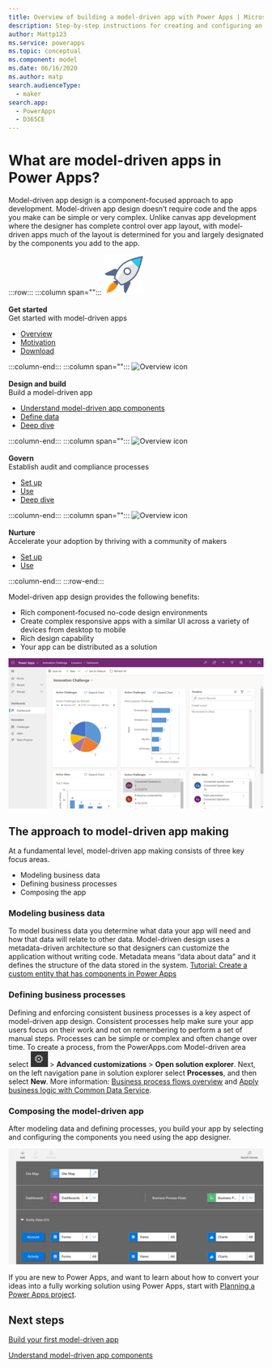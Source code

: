 ```yaml
---
title: Overview of building a model-driven app with Power Apps | Microsoft Docs
description: Step-by-step instructions for creating and configuring an entity to use with a Power Apps model-driven app.
author: Mattp123
ms.service: powerapps
ms.topic: conceptual
ms.component: model
ms.date: 06/16/2020
ms.author: matp
search.audienceType: 
  - maker
search.app: 
  - PowerApps
  - D365CE
---
```

# What are model-driven apps in Power Apps?

Model-driven app design is a component-focused approach to app development. Model-driven app design doesn’t require code and the apps you make can be simple or very complex.  Unlike canvas app development where the designer has complete control over app layout, with model-driven apps much of the layout is determined for you and largely designated by the components you add to the app.

:::row:::
   :::column span="":::
      <img src="../../media/index/i_get-started.svg" alt="Overview icon" width="80"/><br><br>**Get started** <br /> Get started with model-driven apps<Br><ul><li>[Overview](overview.md)</li><li>[Motivation](motivation.md)</li><li>[Download](<https://aka.ms/coestarterkitdownload>)</li></ul>
   :::column-end:::
   :::column span="":::
      <img src="../media/index/i_model-driven-apps.svg" alt="Overview icon" width="80"/><br><br>**Design and build**  <br /> Build a model-driven app<br><ul><li>[Understand model-driven app components](model-driven-app-components.md)</li><li>[Define data](define-data-model-driven-app.md)</li><li>[Deep dive](power-bi.md)</li></ul>
   :::column-end:::
   :::column span="":::
      <img src="media/i_setup.svg" alt="Overview icon" width="80"/><br><br>**Govern** <br />   Establish audit and compliance processes <br><ul><li>[Set up](setup-governance-components.md)</li><li>[Use](governance-components.md)</li><li>[Deep dive](example-processes.md)</li></ul>
   :::column-end:::
   :::column span="":::
      <img src="media/i_get-started.svg" alt="Overview icon" width="80"/><br><br>**Nurture** <Br>Accelerate your adoption by thriving with a community of makers <br><ul><li>[Set up](setup-nurture-components.md)</li><li>[Use](nurture-components.md)</li></ul>
   :::column-end:::
:::row-end:::

Model-driven app design provides the following benefits:
- Rich component-focused no-code design environments 
- Create complex responsive apps with a similar UI across a variety of devices from desktop to mobile
- Rich design capability 
- Your app can be distributed as a solution

![Sample model-driven app](media/model-driven-app-overview/model-app-sample.png)
 
## The approach to model-driven app making
At a fundamental level, model-driven app making consists of three key focus areas.

- Modeling business data 
- Defining business processes 
- Composing the app

### Modeling business data
To model business data you determine what data your app will need and how that data will relate to other data. Model-driven design uses a metadata-driven architecture so that designers can customize the application without writing code. Metadata means “data about data” and it defines the structure of the data stored in the system. [Tutorial: Create a custom entity that has components in Power Apps](../common-data-service/create-custom-entity.md)

### Defining business processes
Defining and enforcing consistent business processes is a key aspect of model-driven app design. Consistent processes help make sure your app users focus on their work and not on remembering to perform a set of manual steps. Processes can be simple or complex and often change over time. To create a process, from the PowerApps.com Model-driven area select ![Settings](media/powerapps-gear.png) > **Advanced customizations** > **Open solution explorer**. Next, on the left navigation pane in solution explorer select **Processes**, and then select **New**. More information: [Business process flows overview](/flow/business-process-flows-overview) and [Apply business logic with Common Data Service](../common-data-service/cds-processes.md). 

### Composing the model-driven app
After modeling data and defining processes, you build your app by selecting and configuring the components you need using the app designer.

![App designer](media/model-driven-app-overview/app-designer.png)

If you are new to Power Apps, and want to learn about how to convert your ideas into a fully working solution using Power Apps, start with [Planning a Power Apps project](/powerapps/guidance/planning/introduction).

## Next steps

[Build your first model-driven app](build-first-model-driven-app.md)

[Understand model-driven app components](model-driven-app-components.md)

